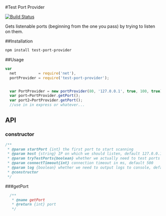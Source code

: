#Test Port Provider

[![Build Status](https://travis-ci.org/jehy/test-port-provider.svg?branch=master)](https://travis-ci.org/jehy/logfox)

Gets listenable ports (beginning from the one you pass) by trying to listen on them.

##Installation
```bash
npm install test-port-provider
```

##Usage
```js
var
  net          = require('net'),
  portProvider = require('test-port-provider');


  var PortProvider = new portProvider(80, '127.0.0.1', true, 100, true);
  var port=PortProvider.getPort();
  var port2=PortProvider.getPort();
  //use in in express or whatever...
```
## API
### constructor
```js
/**
 * @param startPort {int} the first port to start scanning
 * @param host {string} IP on which we should listen, default 127.0.0.1
 * @param tryTestPorts{boolean} whether we actually need to test ports or just give increments, default true
 * @param connectTimeout{int} connection timeout in ms, default 500
 * @param log {boolean} whether we need to output logs to console, default false
 * @constructor
 */
```
###getPort
```js
  /**
   * @name getPort
   * @return {int} port
   */
```

